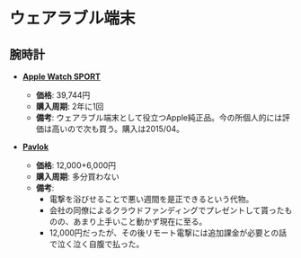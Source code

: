 ウェアラブル端末
====

腕時計
----

- [**Apple Watch SPORT**](http://www.apple.com/jp/watch/)
  - **価格**: 39,744円
  - **購入周期**: 2年に1回
  - **備考**: ウェアラブル端末として役立つApple純正品。今の所個人的には評価は高いので次も買う。購入は2015/04。

- [**Pavlok**](http://pavlok.com)
  - **価格**: 12,000+6,000円
  - **購入周期**: 多分買わない
  - **備考**:
    - 電撃を浴びせることで悪い週間を是正できるという代物。
    - 会社の同僚によるクラウドファンディングでプレゼントして貰ったものの、あまり上手いこと動かず現在に至る。
    - 12,000円だったが、その後リモート電撃には追加課金が必要との話で泣く泣く自腹で払った。
